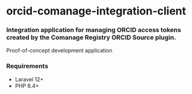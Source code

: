 # orcid-comanage-integration-client

### Integration application for managing ORCID access tokens created by the Comanage Registry ORCID Source plugin.   
Proof-of-concept development application     

### Requirements
* Laravel 12+
* PHP 8.4+


